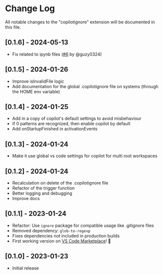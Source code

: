 # Change Log

All notable changes to the "copilotignore" extension will be documented in this file.

## [0.1.6] - 2024-05-13

- Fix related to ipynb files ([#6](https://github.com/mattickx/copilotignore-vscode/pull/6) by @guzy0324)

## [0.1.5] - 2024-01-26

- Improve isInvalidFile logic
- Add documentation for the global .copilotignore file on systems (through the HOME env variable)

## [0.1.4] - 2024-01-25

- Add in a copy of copilot's default settings to avoid misbehaviour
- If 0 patterns are recognized, then enable copilot by default
- Add onStartupFinished in activationEvents
 
## [0.1.3] - 2024-01-24

- Make it use global vs code settings for copilot for multi root workspaces

## [0.1.2] - 2024-01-24

- Recalculation on delete of the .copilotignore file
- Refactor of the trigger function
- Better logging and debugging
- Improve docs

## [0.1.1] - 2023-01-24

- Refactor: Use `ignore` package for compatible usage like .gitignore files
- Removed dependency: `glob-to-regexp` 
- Fixes dependencies not included in production builds
- First working version on [VS Code Marketplace](https://marketplace.visualstudio.com/items?itemName=Mattickx.copilotignore-vscode)! 🎉

## [0.1.0] - 2023-01-23

- Initial release
